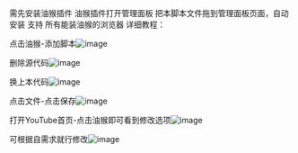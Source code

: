 需先安装油猴插件
油猴插件打开管理面板
把本脚本文件拖到管理面板页面，自动安装
支持 所有能装油猴的浏览器
详细教程：


点击油猴-添加脚本![image](https://github.com/user-attachments/assets/6e9046c5-dd91-48ea-9f55-bed5a5caf5b5)


删除源代码![image](https://github.com/user-attachments/assets/2c1ae48e-2c87-4040-b6bb-377d60f6575d)


换上本代码![image](https://github.com/user-attachments/assets/0d3da777-69cf-427b-93b3-cb41ed13bcfe)


点击文件-点击保存![image](https://github.com/user-attachments/assets/7e33fe9e-214a-46b9-98fa-68b87f06ebef)


打开YouTube首页-点击油猴即可看到修改选项![image](https://github.com/user-attachments/assets/39db0d58-40d4-45c5-adc1-a3e2be9c18a6)


可根据自需求就行修改![image](https://github.com/user-attachments/assets/f7cac785-fdfe-4ed0-9808-876dbbe2e80f)


